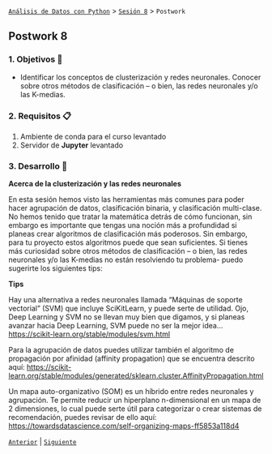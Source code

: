 [`Análisis de Datos con Python`](../../README.md) > [`Sesión 8`](../README.md) > `Postwork`

## Postwork 8

### 1. Objetivos :dart:

- Identificar los conceptos de clusterización y redes neuronales. Conocer sobre otros métodos de clasificación – o bien, las redes neuronales y/o las K-medias.

### 2. Requisitos :clipboard:

1. Ambiente de conda para el curso levantado
1. Servidor de __Jupyter__ levantado

### 3. Desarrollo :rocket:

**Acerca de la clusterización y las redes neuronales**

En esta sesión hemos visto las herramientas más comunes para poder hacer agrupación de datos, clasificación binaria, y clasificación multi-clase. No hemos tenido que tratar la matemática detrás de cómo funcionan, sin embargo es importante que tengas una noción más a profundidad si planeas crear algoritmos de clasificación más poderosos. Sin embargo, para tu proyecto estos algoritmos puede que sean suficientes. Si tienes más curiosidad sobre otros métodos de clasificación – o bien, las redes neuronales y/o las K-medias no están resolviendo tu problema- puedo sugerirte los siguientes tips:

**Tips**

Hay una alternativa a redes neuronales llamada “Máquinas de soporte vectorial” (SVM) que incluye SciKitLearn, y puede serte de utilidad. Ojo, Deep Learning y SVM no se llevan muy bien que digamos, y si planeas avanzar hacia Deep Learning, SVM puede no ser la mejor idea… https://scikit-learn.org/stable/modules/svm.html

Para la agrupación de datos puedes utilizar también el algoritmo de propagación por afinidad (affinity propagation) que se encuentra descrito aquí: https://scikit-learn.org/stable/modules/generated/sklearn.cluster.AffinityPropagation.html

Un mapa auto-organizativo (SOM) es un híbrido entre redes neuronales y agrupación. Te permite reducir un hiperplano n-dimensional en un mapa de 2 dimensiones, lo cual puede serte útil para categorizar o crear sistemas de recomendación, puedes revisar de ello aquí: https://towardsdatascience.com/self-organizing-maps-ff5853a118d4

[`Anterior`](../README.md#3-postwork-memo) | [`Siguiente`](../README.md#3-postwork-memo)

